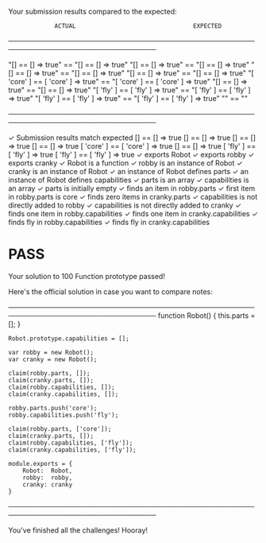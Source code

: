 Your submission results compared to the expected:

                 ACTUAL                                 EXPECTED
────────────────────────────────────────────────────────────────────────────────

   "[] == [] => true"                  ==    "[] == [] => true"
   "[] == [] => true"                  ==    "[] == [] => true"
   "[] == [] => true"                  ==    "[] == [] => true"
   "[] == [] => true"                  ==    "[] == [] => true"
   "[ 'core' ] == [ 'core' ] => true"  ==    "[ 'core' ] == [ 'core' ] => true"
   "[] == [] => true"                  ==    "[] == [] => true"
   "[ 'fly' ] == [ 'fly' ] => true"    ==    "[ 'fly' ] == [ 'fly' ] => true"
   "[ 'fly' ] == [ 'fly' ] => true"    ==    "[ 'fly' ] == [ 'fly' ] => true"
   ""                                  ==    ""

────────────────────────────────────────────────────────────────────────────────

✓ Submission results match expected
[] == [] => true
[] == [] => true
[] == [] => true
[] == [] => true
[ 'core' ] == [ 'core' ] => true
[] == [] => true
[ 'fly' ] == [ 'fly' ] => true
[ 'fly' ] == [ 'fly' ] => true
✓ exports Robot
✓ exports robby
✓ exports cranky
✓ Robot is a function
✓ robby is an instance of Robot
✓ cranky is an instance of Robot
✓ an instance of Robot defines parts
✓ an instance of Robot defines capabilities
✓ parts is an array
✓ capabilities is an array
✓ parts is initially empty
✓ finds an item in robby.parts
✓ first item in robby.parts is core
✓ finds zero items in cranky.parts
✓ capabilities is not directly added to robby
✓ capabilities is not directly added to cranky
✓ finds one item in robby.capabilities
✓ finds one item in cranky.capabilities
✓ finds fly in robby.capabilities
✓ finds fly in cranky.capabilities

# PASS

Your solution to 100 Function prototype passed!

Here's the official solution in case you want to compare notes:

────────────────────────────────────────────────────────────────────────────────
    function Robot() {
        this.parts = [];
    }

    Robot.prototype.capabilities = [];

    var robby = new Robot();
    var cranky = new Robot();

    claim(robby.parts, []);
    claim(cranky.parts, []);
    claim(robby.capabilities, []);
    claim(cranky.capabilities, []);

    robby.parts.push('core');
    robby.capabilities.push('fly');

    claim(robby.parts, ['core']);
    claim(cranky.parts, []);
    claim(robby.capabilities, ['fly']);
    claim(cranky.capabilities, ['fly']);

    module.exports = {
        Robot:  Robot,
        robby:  robby,
        cranky: cranky
    }

────────────────────────────────────────────────────────────────────────────────

You've finished all the challenges! Hooray!
